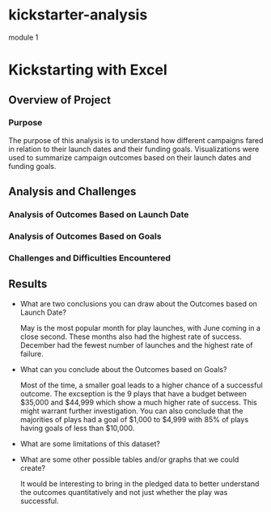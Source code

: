# kickstarter-analysis
module 1

# Kickstarting with Excel

## Overview of Project

### Purpose
The purpose of this analysis is to understand how different campaigns fared in relation to their launch dates and their funding goals. Visualizations were used to summarize campaign outcomes based on their launch dates and funding goals.

## Analysis and Challenges

### Analysis of Outcomes Based on Launch Date

### Analysis of Outcomes Based on Goals

### Challenges and Difficulties Encountered

## Results

- What are two conclusions you can draw about the Outcomes based on Launch Date?

    May is the most popular month for play launches, with June coming in a close second. These months also had the highest rate of success. December had the fewest number of launches and the highest rate of failure. 

- What can you conclude about the Outcomes based on Goals?

     Most of the time, a smaller goal leads to a higher chance of a successful outcome. The excseption is the 9 plays that have a budget between $35,000 and $44,999 which show a much higher rate of success. This might warrant further investigation. You can also conclude that the majorities of plays had a goal of $1,000 to $4,999 with 85% of plays having goals of less than $10,000. 

- What are some limitations of this dataset?

- What are some other possible tables and/or graphs that we could create?

     It would be interesting to bring in the pledged data to better understand the outcomes quantitatively and not just whether the play was successful. 
